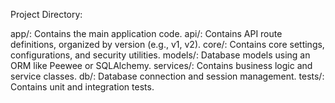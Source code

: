 Project Directory:

app/: Contains the main application code.
api/: Contains API route definitions, organized by version (e.g., v1, v2).
core/: Contains core settings, configurations, and security utilities.
models/: Database models using an ORM like Peewee or SQLAlchemy.
services/: Contains business logic and service classes.
db/: Database connection and session management.
tests/: Contains unit and integration tests.